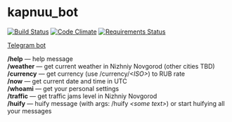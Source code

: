 # kapnuu_bot

[![Build Status](https://travis-ci.org/kapnuu/kapnuu_bot.svg?branch=master)](https://travis-ci.org/kapnuu/kapnuu_bot)
[![Code Climate](https://codeclimate.com/github/kapnuu/kapnuu_bot/badges/gpa.svg)](https://codeclimate.com/github/kapnuu/kapnuu_bot)
[![Requirements Status](https://requires.io/github/kapnuu/kapnuu_bot/requirements.svg?branch=master)](https://requires.io/github/kapnuu/kapnuu_bot/requirements/?branch=master)

[Telegram bot](https://t.me/kapnuu_bot)

**/help** — help message  
**/weather** — get current weather in Nizhniy Novgorod (other cities TBD)  
**/currency** — get currency (use /currency/_&lt;ISO&gt;_) to RUB rate  
**/now** — get current date and time in UTC  
**/whoami** — get your personal settings  
**/traffic** — get traffic jams level in Nizhniy Novgorod  
**/huify** — huify message (with args: /huify _&lt;some text&gt;_) or start huifying all your messages  
